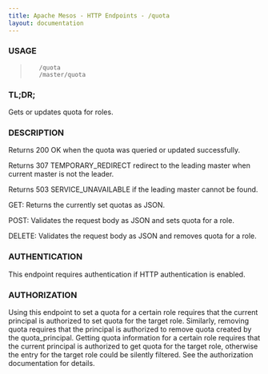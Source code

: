 ```yaml
---
title: Apache Mesos - HTTP Endpoints - /quota
layout: documentation
---
```

<!--- This is an automatically generated file. DO NOT EDIT! --->

### USAGE ###
>        /quota
>        /master/quota

### TL;DR; ###
Gets or updates quota for roles.

### DESCRIPTION ###
Returns 200 OK when the quota was queried or updated successfully.

Returns 307 TEMPORARY_REDIRECT redirect to the leading master when
current master is not the leader.

Returns 503 SERVICE_UNAVAILABLE if the leading master cannot be
found.

GET: Returns the currently set quotas as JSON.

POST: Validates the request body as JSON
 and sets quota for a role.

DELETE: Validates the request body as JSON
 and removes quota for a role.


### AUTHENTICATION ###
This endpoint requires authentication if HTTP authentication is
enabled.

### AUTHORIZATION ###
Using this endpoint to set a quota for a certain role requires that
the current principal is authorized to set quota for the target role.
Similarly, removing quota requires that the principal is authorized
to remove quota created by the quota_principal.
Getting quota information for a certain role requires that the
current principal is authorized to get quota for the target role,
otherwise the entry for the target role could be silently filtered.
See the authorization documentation for details.